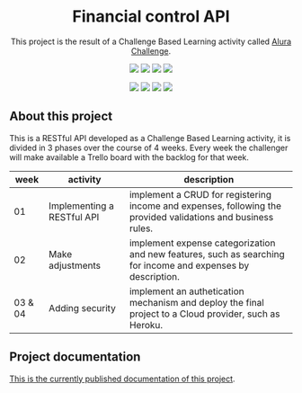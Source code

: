 <h1 align="center">Financial control API</h1>
<p align="center">This project is the result of a Challenge Based Learning activity called <a href="https://www.alura.com.br/challenges/">Alura Challenge</a>.</p>

<p align="center">
<img src="https://img.shields.io/badge/status-WIP%3A%20week%202%2F4-orange?style=flat-square"/>
<img src="https://img.shields.io/badge/release%20date-september%2F2022-brightgreen?style=flat-square"/>
<img src="https://img.shields.io/badge/license-MIT-blue?style=flat-square"/>
<a href="https://www.linkedin.com/in/natalia-srs/"><img src="https://img.shields.io/badge/LinkedIn-social-informational?style=social&logo=linkedin"/></a>
</p>

<p align="center">
<a href="https://www.php.net/"><img src="https://img.shields.io/badge/language-PHP%208-blueviolet?style=flat-square&logo=php"/></a>
<a href="https://laravel.com/"><img src="https://img.shields.io/badge/framework-Laravel%209-red?style=flat-square&logo=laravel"/></a>
<a href="https://www.sqlite.org/"><img src="https://img.shields.io/badge/database-SQLite-blue?style=flat-square&logo=sqlite"/></a>
<a href="https://www.postman.com/security-astronaut-28307477/workspace/alura-challenges/folder/22376491-5685d1e1-d866-493b-984a-0bf0a767e9c0?ctx=documentation"><img src="https://img.shields.io/badge/platform-Postman-orange?style=flat-square&logo=postman"/></a>
</p>

## About this project

This is a RESTful API developed as a Challenge Based Learning activity, it is divided in 3 phases over the course of 4 weeks. Every week the challenger will make available a Trello board with the backlog for that week.

|week|activity|description|
| -------- |-------- |-------- |
|01|Implementing a RESTful API|implement a CRUD for registering income and expenses, following the provided validations and business rules.|
|02|Make adjustments|implement expense categorization and new features, such as searching for income and expenses by description.|
|03 & 04|Adding security|implement an authetication mechanism and deploy the final project to a Cloud provider, such as Heroku.|

## Project documentation

[This is the currently published documentation of this project](https://documenter.getpostman.com/view/22376491/VUjLK6a7).
